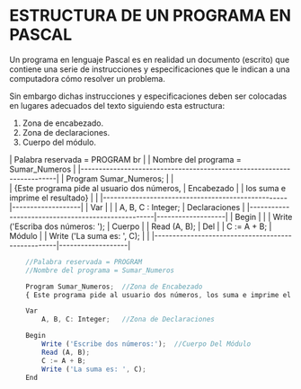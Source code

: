 # ESTRUCTURA DE UN PROGRAMA EN PASCAL

Un programa en lenguaje Pascal es en realidad un documento (escrito) que contiene una serie de instrucciones y especificaciones que le indican a una computadora cómo resolver un problema.

Sin embargo dichas instrucciones y especificaciones deben ser colocadas en lugares adecuados del texto siguiendo esta estructura:

1. Zona de encabezado.
2. Zona de declaraciones.
3. Cuerpo del módulo.


|           Palabra reservada = PROGRAM br                              |
|           Nombre del programa = Sumar_Numeros                         |
|-----------------------------------------------------------------------|
|   Program Sumar_Numeros;                          |                   |                  
|   {Este programa pide al usuario dos números,     |   Encabezado      |
|   los suma e imprime el resultado}                |                   |
|---------------------------------------------------|-------------------|
|   Var                                             |                   |
|       A, B, C : Integer;                          |   Declaraciones   |
|---------------------------------------------------|-------------------|
|   Begin                                           |                   |
|       Write ('Escriba dos números: ');            |      Cuerpo       |
|       Read (A, B);                                |        Del        |
|       C := A + B;                                 |      Módulo       |
|       Write ('La suma es: ', C);                  |                   |
|---------------------------------------------------|-------------------|

```javascript 
    //Palabra reservada = PROGRAM
    //Nombre del programa = Sumar_Numeros

    Program Sumar_Numeros;  //Zona de Encabezado
    { Este programa pide al usuario dos números, los suma e imprime el resultado}

    Var
        A, B, C: Integer;   //Zona de Declaraciones

    Begin
        Write ('Escribe dos números:');  //Cuerpo Del Módulo
        Read (A, B); 
        C := A + B;
        Write ('La suma es: ', C);
    End
```              
